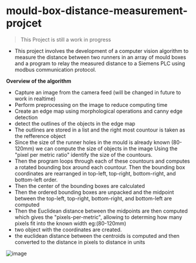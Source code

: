 # mould-box-distance-measurement-projcet
> This Project is still a work in progress
- This project involves the development of a computer vision algorithm to measure the distance between two runners in an array of mould boxes and a program to relay the measured distance to a Siemens PLC using modbus communication protocol. 

**Overview of the algorithm**
- Capture an image from the camera feed (will be changed in future to work in realtime)
- Perform preprocessing on the image to reduce computing time
- Create an edge map using morphological operations and canny edge detection
- detect the outlines of the objects in the edge map
- The outlines are stored in a list and the right most countour is taken as the refference object
- Since the size of the runner holes in the mould is already known (80-120mm) we can compute the size of objects in the image Using the "pixel per metric ratio" identify the size of the countours.
- Then the program loops through each of these countours and computes a rotated bounding box around each countour. Then the bounding box coordinates are rearranged in top-left, top-right, bottom-right, and bottom-left order.
- Then the center of the bounding boxes are calculated
- Then the ordered bounding boxes are unpacked and the midpoint between the top-left, top-right, bottom-right, and bottom-left are computed 
- Then the Euclidean distance between the midpoints are then computed which gives the "pixels-per-metric", allowing to determing how many pixels fit into the known width eg:(80-120mm)
- two object with the coordinates are created.
- the euclidean distance between the centroids is computed and then converted to the distance in pixels to distance in units


![image](https://user-images.githubusercontent.com/62331013/113076862-3bf3f180-91d0-11eb-847f-f0b6fd40f9ce.png)


